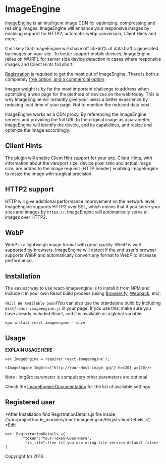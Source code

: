 

# ImageEngine

[ImageEngine](https://web.wurfl.io/?utm_source=npmjs.com&utm_medium=page&utm_term=ember-addon&utm_campaign=ember-addon#image-engine) is an intelligent image CDN for optimizing, compressing and resizing images. ImageEngine will enhance your responsive images by enabling support for HTTP2, automatic webp conversion, Client Hints and more.

It is likely that ImageEngine will shave off 50-60% of data traffic generated by images on your site. To better support mobile devices, ImageEngine relies on WURFL for server side device detection in cases where responsive images and Client Hints fall short.

[Registration](https://scientiamobile.com/imageengine/signup?utm_source=npmjs.com&utm_medium=page&utm_term=ember-addon&utm_campaign=ember-addon#imageengine-lite) is required to get the most out of ImageEngine. There is both a completely [free option, and a commercial option](http://www.scientiamobile.com/page/imageengine?utm_source=npmjs.com&utm_medium=page&utm_term=ember-addon&utm_campaign=ember-addon). 

Images weight is by far the most important challenge to address when optimizing a web page for the plethora of devices on the web today. This is why ImageEngine will instantly give your users a better experience by reducing load time of your page. Not to mention the reduced data cost.

ImageEngine works as a CDN proxy. By referencing the ImageEngine servers and providing the full URL to the original image as a parameter, ImageEngine will identify the device, and its capabilities, and resize and optimize the image accordingly.

## Client Hints

The plugin will enable Client Hint support for your site. Client Hints, with information about the viewport size, device pixel ratio and actual image size, are added to the image request (HTTP header) enabling ImageEngine to resize the image with surgical precision.

## HTTP2 support

HTTP will give additional performance improvement on the network level. ImageEngine supports HTTP2 over SSL, which means that if you serve your sites and images by `https://`, ImageEngine will automatically serve all images over HTTP2.

## WebP

WebP is a lightweigh image format with great quality. WebP is well supported by browsers. ImageEngine will detect if the end user's browser supports WebP and automatically convert any format to WebP to increase performance.


## Installation

The easiest way to use react-imageengine is to install it from NPM and include it in your own React build process (using [Browserify](http://browserify.org), [Webpack](http://webpack.github.io/), etc).

(`Will Be Available Soon`)You can also use the standalone build by including `dist/react-imageengine.js` in your page. If you use this, make sure you have already included React, and it is available as a global variable.

```
npm install react-imageengine --save
```


## Usage

__EXPLAIN USAGE HERE__



```
var ImageEngine = require('react-imageengine');

<ImageEngine ImgSrc={"http://Your-Host-image.jpg"} h={20} w={30}/>
```


Note : ImgSrc parameter is compulsory other parameters are optional 

Check the [ImageEngine Documentation](https://docs.scientiamobile.com/documentation/image-engine/image-engine-getting-started?utm_source=npmjs.com&utm_medium=page&utm_term=ember-addon&utm_campaign=ember-addon) for the list of available settings.

##  Registered user 

*After Installation find RegistrationDetails.js file inside ('yourproject/node_modules/react-imageengine/RegistrationDetails.js')
*Edit 

```
var  RegistrationDetails ={
		"token":"Your-Token-Goes-Here",
		 "is_lite":true (if you are using lite version default false)  
}
```







Copyright (c) 2016 .

